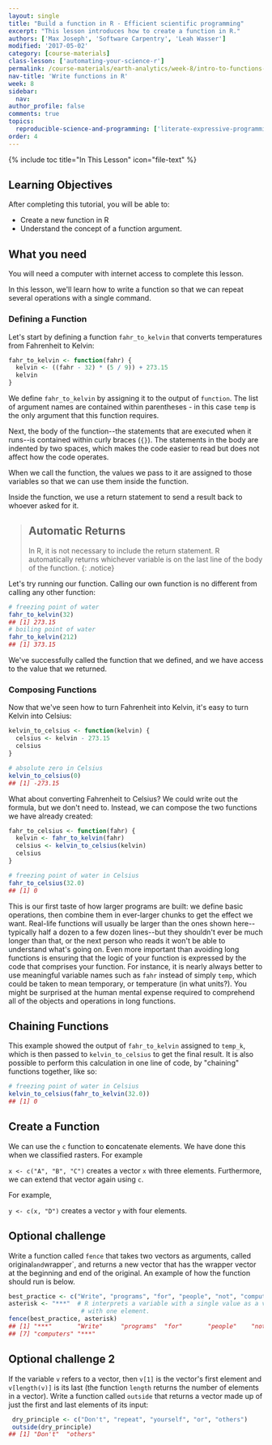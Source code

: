 ```yaml
---
layout: single
title: "Build a function in R - Efficient scientific programming"
excerpt: "This lesson introduces how to create a function in R."
authors: ['Max Joseph', 'Software Carpentry', 'Leah Wasser']
modified: '2017-05-02'
category: [course-materials]
class-lesson: ['automating-your-science-r']
permalink: /course-materials/earth-analytics/week-8/intro-to-functions-r/
nav-title: 'Write functions in R'
week: 8
sidebar:
  nav:
author_profile: false
comments: true
topics:
  reproducible-science-and-programming: ['literate-expressive-programming', 'functions']
order: 4
---
```



{% include toc title="In This Lesson" icon="file-text" %}

<div class='notice--success' markdown="1">

## <i class="fa fa-graduation-cap" aria-hidden="true"></i> Learning Objectives

After completing this tutorial, you will be able to:

* Create a new function in R
* Understand the concept of a function argument.

## <i class="fa fa-check-square-o fa-2" aria-hidden="true"></i> What you need

You will need a computer with internet access to complete this lesson.

</div>



In this lesson, we'll learn how to write a function so that we can repeat several
operations with a single command.

### Defining a Function

Let's start by defining a function `fahr_to_kelvin` that converts temperatures
from Fahrenheit to Kelvin:


```r
fahr_to_kelvin <- function(fahr) {
  kelvin <- ((fahr - 32) * (5 / 9)) + 273.15
  kelvin
}
```

We define `fahr_to_kelvin` by assigning it to the output of `function`.
The list of argument names are contained within parentheses - in this case `temp`
is the only argument that this function requires.

Next, the body of the function--the
statements that are executed when it runs--is contained within curly braces (`{}`).
The statements in the body are indented by two spaces, which makes the code easier
to read but does not affect how the code operates.

When we call the function, the values we pass to it are assigned to those
variables so that we can use them inside the function.

Inside the function, we use a return statement
to send a result back to whoever asked for it.

> ## Automatic Returns
>
> In R, it is not necessary to include the return statement.
> R automatically returns whichever variable is on the last line of the body
> of the function.
{: .notice}

Let's try running our function.
Calling our own function is no different from calling any other function:


```r
# freezing point of water
fahr_to_kelvin(32)
## [1] 273.15
# boiling point of water
fahr_to_kelvin(212)
## [1] 373.15
```

We've successfully called the function that we defined, and we have access to the value that we returned.

### Composing Functions

Now that we've seen how to turn Fahrenheit into Kelvin, it's easy to turn Kelvin into Celsius:


```r
kelvin_to_celsius <- function(kelvin) {
  celsius <- kelvin - 273.15
  celsius
}

# absolute zero in Celsius
kelvin_to_celsius(0)
## [1] -273.15
```

What about converting Fahrenheit to Celsius?
We could write out the formula, but we don't need to.
Instead, we can compose the
two functions we have already created:


```r
fahr_to_celsius <- function(fahr) {
  kelvin <- fahr_to_kelvin(fahr)
  celsius <- kelvin_to_celsius(kelvin)
  celsius
}

# freezing point of water in Celsius
fahr_to_celsius(32.0)
## [1] 0
```

This is our first taste of how larger programs are built: we define basic
operations, then combine them in ever-larger chunks to get the effect we want.
Real-life functions will usually be larger than the ones shown here--typically half a dozen to a few dozen lines--but they shouldn't ever be much longer than that, or the next person who reads it won't be able to understand what's going on.
Even more important than avoiding long functions is ensuring that the logic of your function is expressed by the code that comprises your function.
For instance, it is nearly always better to use meaningful variable names such as `fahr` instead of simply `temp`, which could be taken to mean temporary, or temperature (in what units?).
You might be surprised at the human mental expense required to comprehend all of the objects and operations in long functions.

## Chaining Functions

This example showed the output of `fahr_to_kelvin` assigned to `temp_k`, which
is then passed to `kelvin_to_celsius` to get the final result. It is also possible
to perform this calculation in one line of code, by "chaining" functions
together, like so:


```r
# freezing point of water in Celsius
kelvin_to_celsius(fahr_to_kelvin(32.0))
## [1] 0
```


## Create a Function

We can use the `c` function to **c**oncatenate elements. We have done this when
we classified rasters. For example

`x <- c("A", "B", "C")` creates a vector `x`
with three elements. Furthermore, we can extend that vector again using `c`.

For example,

`y <- c(x, "D")` creates a vector `y` with four elements.

<div class="notice--warning" markdown="1">

## <i class="fa fa-pencil-square-o" aria-hidden="true"></i> Optional challenge

Write a function called `fence` that takes two vectors as arguments, called
original` and `wrapper`, and returns a new vector that has the wrapper vector
at the beginning and end of the original. An example of how the function
should run is below.

</div>




```r
best_practice <- c("Write", "programs", "for", "people", "not", "computers")
asterisk <- "***"  # R interprets a variable with a single value as a vector
                    # with one element.
fence(best_practice, asterisk)
## [1] "***"       "Write"     "programs"  "for"       "people"    "not"      
## [7] "computers" "***"
```

<div class="notice--warning" markdown="1">

## <i class="fa fa-pencil-square-o" aria-hidden="true"></i> Optional challenge 2
If the variable `v` refers to a vector, then `v[1]` is the vector's first element and `v[length(v)]` is its last (the function `length` returns the number of elements in a vector).
Write a function called `outside` that returns a vector made up of just the first and last elements of its input:

</div>




```r
 dry_principle <- c("Don't", "repeat", "yourself", "or", "others")
 outside(dry_principle)
## [1] "Don't"  "others"
```
